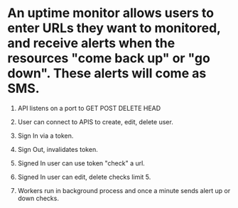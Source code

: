 # An uptime monitor allows users to enter URLs they want to monitored, and receive alerts when the resources "come back up" or "go down". These alerts will come as SMS.

1. API listens on a port to GET POST DELETE HEAD

2. User can connect to APIS to create, edit, delete user.

3. Sign In via a token.

4. Sign Out, invalidates token.

5. Signed In user can use token "check" a url.

6. Signed In user can edit, delete checks limit 5.

7. Workers run in background process and once a minute sends alert up or down checks.